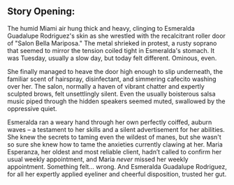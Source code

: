 ## Story Opening:

The humid Miami air hung thick and heavy, clinging to Esmeralda Guadalupe Rodriguez's skin as she wrestled with the recalcitrant roller door of "Salon Bella Mariposa." The metal shrieked in protest, a rusty soprano that seemed to mirror the tension coiled tight in Esmeralda's stomach. It was Tuesday, usually a slow day, but today felt different. Ominous, even. 

She finally managed to heave the door high enough to slip underneath, the familiar scent of hairspray, disinfectant, and simmering cafecito washing over her. The salon, normally a haven of vibrant chatter and expertly sculpted brows, felt unsettlingly silent. Even the usually boisterous salsa music piped through the hidden speakers seemed muted, swallowed by the oppressive quiet.

Esmeralda ran a weary hand through her own perfectly coiffed, auburn waves – a testament to her skills and a silent advertisement for her abilities. She knew the secrets to taming even the wildest of manes, but she wasn't so sure she knew how to tame the anxieties currently clawing at her. Maria Esperanza, her oldest and most reliable client, hadn’t called to confirm her usual weekly appointment, and Maria *never* missed her weekly appointment. Something felt… wrong. And Esmeralda Guadalupe Rodriguez, for all her expertly applied eyeliner and cheerful disposition, trusted her gut.
